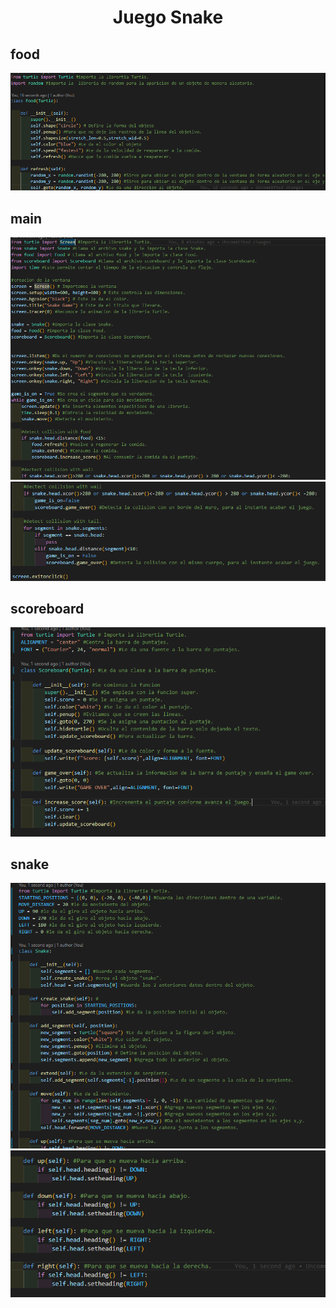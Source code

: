 <center><h1>Juego Snake</h1></center>

<h2>food</h2>
<img src=1.png>
<h2>main</h2>
<img src=2.png>
<img src=3.png>
<h2>scoreboard</h2>
<img src=4.png>
<h2>snake</h2>
<img src=5.png>
<img src=6.png>